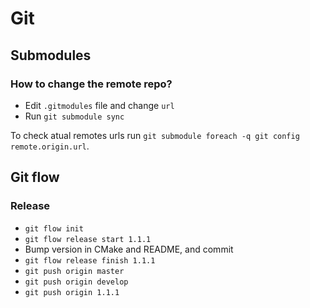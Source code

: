 # Git

## Submodules

### How to change the remote repo?
* Edit `.gitmodules` file and change `url`
* Run `git submodule sync`

To check atual remotes urls run `git submodule foreach -q git config remote.origin.url`.

## Git flow

### Release
* `git flow init`
* `git flow release start 1.1.1`
* Bump version in CMake and README, and commit
* `git flow release finish 1.1.1`
* `git push origin master`
* `git push origin develop`
* `git push origin 1.1.1`
